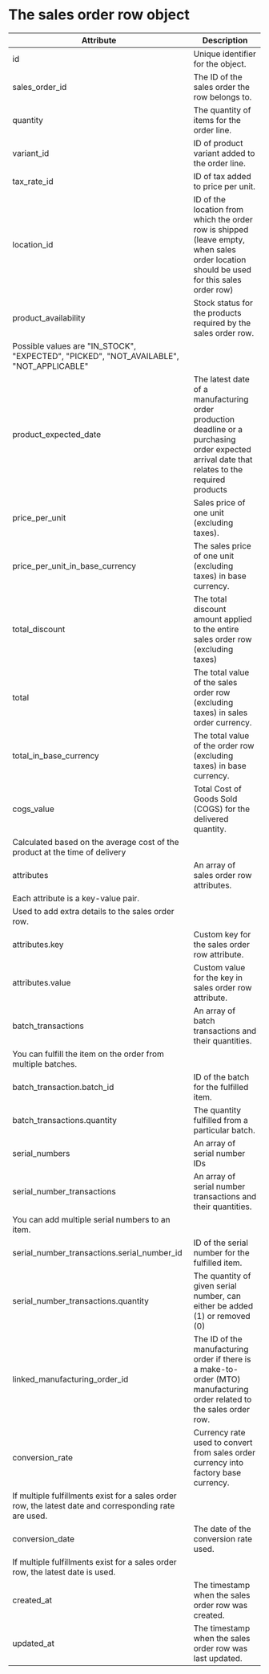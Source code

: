 # The sales order row object

| Attribute                                                                                              | Description                                                                                                                                    |
| ------------------------------------------------------------------------------------------------------ | ---------------------------------------------------------------------------------------------------------------------------------------------- |
| id                                                                                                     | Unique identifier for the object.                                                                                                              |
| sales_order_id                                                                                         | The ID of the sales order the row belongs to.                                                                                                  |
| quantity                                                                                               | The quantity of items for the order line.                                                                                                      |
| variant_id                                                                                             | ID of product variant added to the order line.                                                                                                 |
| tax_rate_id                                                                                            | ID of tax added to price per unit.                                                                                                             |
| location_id                                                                                            | ID of the location from which the order row is shipped (leave empty, when sales order location should be used for this sales order row)        |
| product_availability                                                                                   | Stock status for the products required by the sales order row.                                                                                 |
| Possible values are "IN_STOCK", "EXPECTED", "PICKED", "NOT_AVAILABLE", "NOT_APPLICABLE"                |                                                                                                                                                |
| product_expected_date                                                                                  | The latest date of a manufacturing order production deadline or a purchasing order expected arrival date that relates to the required products |
| price_per_unit                                                                                         | Sales price of one unit (excluding taxes).                                                                                                     |
| price_per_unit_in_base_currency                                                                        | The sales price of one unit (excluding taxes) in base currency.                                                                                |
| total_discount                                                                                         | The total discount amount applied to the entire sales order row (excluding taxes)                                                              |
| total                                                                                                  | The total value of the sales order row (excluding taxes) in sales order currency.                                                              |
| total_in_base_currency                                                                                 | The total value of the order row (excluding taxes) in base currency.                                                                           |
| cogs_value                                                                                             | Total Cost of Goods Sold (COGS) for the delivered quantity.                                                                                    |
| Calculated based on the average cost of the product at the time of delivery                            |                                                                                                                                                |
| attributes                                                                                             | An array of sales order row attributes.                                                                                                        |
| Each attribute is a key-value pair.                                                                    |                                                                                                                                                |
| Used to add extra details to the sales order row.                                                      |                                                                                                                                                |
| attributes.key                                                                                         | Custom key for the sales order row attribute.                                                                                                  |
| attributes.value                                                                                       | Custom value for the key in sales order row attribute.                                                                                         |
| batch_transactions                                                                                     | An array of batch transactions and their quantities.                                                                                           |
| You can fulfill the item on the order from multiple batches.                                           |                                                                                                                                                |
| batch_transaction.batch_id                                                                             | ID of the batch for the fulfilled item.                                                                                                        |
| batch_transactions.quantity                                                                            | The quantity fulfilled from a particular batch.                                                                                                |
| serial_numbers                                                                                         | An array of serial number IDs                                                                                                                  |
| serial_number_transactions                                                                             | An array of serial number transactions and their quantities.                                                                                   |
| You can add multiple serial numbers to an item.                                                        |                                                                                                                                                |
| serial_number_transactions.serial_number_id                                                            | ID of the serial number for the fulfilled item.                                                                                                |
| serial_number_transactions.quantity                                                                    | The quantity of given serial number, can either be added (1) or removed (0)                                                                    |
| linked_manufacturing_order_id                                                                          | The ID of the manufacturing order if there is a make-to-order (MTO) manufacturing order related to the sales order row.                        |
| conversion_rate                                                                                        | Currency rate used to convert from sales order currency into factory base currency.                                                            |
| If multiple fulfillments exist for a sales order row, the latest date and corresponding rate are used. |                                                                                                                                                |
| conversion_date                                                                                        | The date of the conversion rate used.                                                                                                          |
| If multiple fulfillments exist for a sales order row, the latest date is used.                         |                                                                                                                                                |
| created_at                                                                                             | The timestamp when the sales order row was created.                                                                                            |
| updated_at                                                                                             | The timestamp when the sales order row was last updated.                                                                                       |
